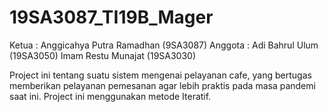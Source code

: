 # 19SA3087_TI19B_Mager
Ketua :
Anggicahya Putra Ramadhan (9SA3087)
Anggota :
Adi Bahrul Ulum (19SA3050)
Imam Restu Munajat (19SA3030)

Project ini tentang suatu sistem mengenai pelayanan cafe, yang bertugas memberikan pelayanan pemesanan agar lebih praktis pada masa pandemi saat ini. Project ini menggunakan metode Iteratif.
